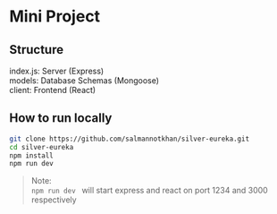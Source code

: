 # Mini Project

## Structure

index.js: Server (Express)  
models: Database Schemas (Mongoose)  
client: Frontend (React)

## How to run locally

```zsh
git clone https://github.com/salmannotkhan/silver-eureka.git
cd silver-eureka
npm install
npm run dev
```

> Note:  
> `npm run dev ` will start express and react on port 1234 and 3000 respectively
